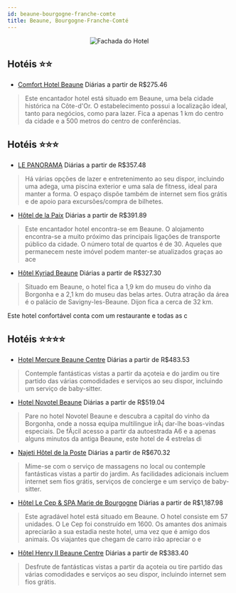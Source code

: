 ```yaml
---
id: beaune-bourgogne-franche-comte
title: Beaune, Bourgogne-Franche-Comté
---
```


<center><img src="https://i.travelapi.com/hotels/1000000/10000/6800/6719/09c22fb5_z.jpg" alt="Fachada do Hotel" /></center>


## Hotéis ⭐️⭐️

-    [Comfort Hotel Beaune](https://www.hurb.com/aud/https://www.hurb.com/hoteis/beaune/comfort-hotel-beaune-JNP-JP849831?cmp=18055) Diárias a partir de R$275.46
   > Este encantador hotel está situado em Beaune, uma bela cidade histórica na Côte-d&apos;Or. O estabelecimento possui a localização ideal, tanto para negócios, como para lazer. Fica a apenas 1 km do centro da cidade e a 500 metros do centro de conferências.

## Hotéis ⭐️⭐️⭐️

-    [LE PANORAMA](https://www.hurb.com/aud/https://www.hurb.com/hoteis/beaune/le-panorama-JNP-JP908360?cmp=18055) Diárias a partir de R$357.48
   > Há várias opções de lazer e entretenimento ao seu dispor, incluindo uma adega, uma piscina exterior e uma sala de fitness, ideal para manter a forma. O espaço dispõe também de internet sem fios grátis e de apoio para excursões/compra de bilhetes.
-    [Hôtel de la Paix](https://www.hurb.com/aud/https://www.hurb.com/hoteis/beaune/hotel-de-la-paix-JNP-JP427967?cmp=18055) Diárias a partir de R$391.89
   > Este encantador hotel encontra-se em Beaune. O alojamento encontra-se a muito próximo das principais ligações de transporte público da cidade. O número total de quartos é de 30. Aqueles que permanecem neste imóvel podem manter-se atualizados graças ao ace
-    [Hôtel Kyriad Beaune](https://www.hurb.com/aud/https://www.hurb.com/hoteis/beaune/hotel-kyriad-beaune-JNP-JP062899?cmp=18055) Diárias a partir de R$327.30
   > Situado em Beaune, o hotel fica a 1,9 km do museu do vinho da Borgonha e a 2,1 km do museu das belas artes. Outra atração da área é o palácio de Savigny-les-Beaune. Dijon fica a cerca de 32 km.

Este hotel confortável conta com um restaurante e todas as c

## Hotéis ⭐️⭐️⭐️⭐️

-    [Hotel Mercure Beaune Centre](https://www.hurb.com/aud/https://www.hurb.com/hoteis/beaune/hotel-mercure-beaune-centre-JNP-JP062901?cmp=18055) Diárias a partir de R$483.53
   > Contemple fantásticas vistas a partir da açoteia e do jardim ou tire partido das várias comodidades e serviços ao seu dispor, incluindo um serviço de baby-sitter.
-    [Hotel Novotel Beaune](https://www.hurb.com/aud/https://www.hurb.com/hoteis/beaune/hotel-novotel-beaune-JNP-JP068152?cmp=18055) Diárias a partir de R$519.04
   > Pare no hotel Novotel Beaune e descubra a capital do vinho da Borgonha, onde a nossa equipa multilingue irÃ¡ dar-lhe boas-vindas especiais. De fÃ¡cil acesso a partir da autoestrada A6 e a apenas alguns minutos da antiga Beaune, este hotel de 4 estrelas di
-    [Najeti Hôtel de la Poste](https://www.hurb.com/aud/https://www.hurb.com/hoteis/beaune/najeti-hotel-de-la-poste-JNP-JP767179?cmp=18055) Diárias a partir de R$670.32
   > Mime-se com o serviço de massagens no local ou contemple fantásticas vistas a partir do jardim. As facilidades adicionais incluem internet sem fios grátis, serviços de concierge e um serviço de baby-sitter.
-    [Hôtel Le Cep & SPA Marie de Bourgogne](https://www.hurb.com/aud/https://www.hurb.com/hoteis/beaune/hotel-le-cep-spa-marie-de-bourgogne-JNP-JP062903?cmp=18055) Diárias a partir de R$1,187.98
   > Este agradável hotel está situado em Beaune. O hotel consiste em 57 unidades. O Le Cep foi construído em 1600. Os amantes dos animais apreciarão a sua estadia neste hotel, uma vez que é amigo dos animais. Os viajantes que chegam de carro irão apreciar o e
-    [Hôtel Henry II Beaune Centre](https://www.hurb.com/aud/https://www.hurb.com/hoteis/beaune/hotel-henry-ii-beaune-centre-JNP-JP755900?cmp=18055) Diárias a partir de R$383.40
   > Desfrute de fantásticas vistas a partir da açoteia ou tire partido das várias comodidades e serviços ao seu dispor, incluindo internet sem fios grátis.

